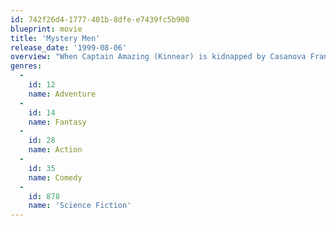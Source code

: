 ```yaml
---
id: 742f26d4-1777-401b-8dfe-e7439fc5b908
blueprint: movie
title: 'Mystery Men'
release_date: '1999-08-06'
overview: "When Captain Amazing (Kinnear) is kidnapped by Casanova Frankenstein (Rush) a group of superheroes combine together to create a plan. But these aren't normal superheroes. Now, the group who include such heroes as Mr. Furious (Stiller), The Shoveller (Macy) and The Blue Raja (Azaria) must put all the powers together to save everyone they know and love."
genres:
  -
    id: 12
    name: Adventure
  -
    id: 14
    name: Fantasy
  -
    id: 28
    name: Action
  -
    id: 35
    name: Comedy
  -
    id: 878
    name: 'Science Fiction'
---
```

